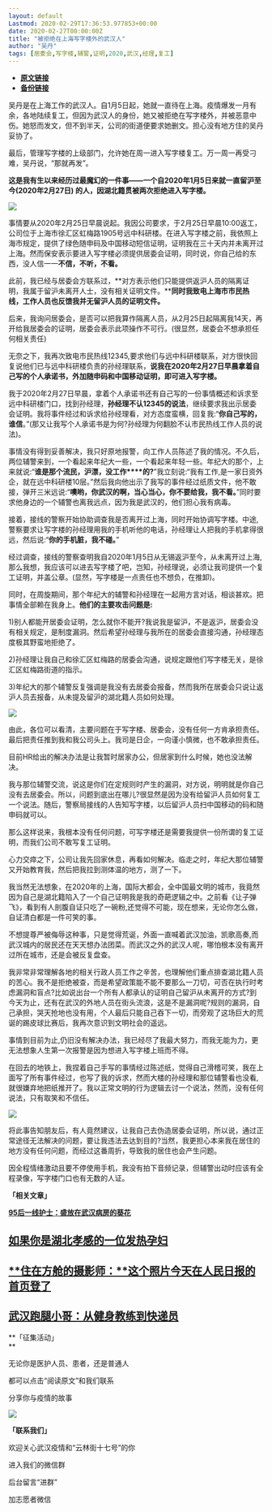 ```yaml
---
layout: default
Lastmod: 2020-02-29T17:36:53.977853+00:00
date: 2020-02-27T00:00:00Z
title: "被拒绝在上海写字楼外的武汉人"
author: "吴丹"
tags: [居委会,写字楼,辅警,证明,2020,武汉,经理,复工]
---
```


* [**原文链接**](https://mp.weixin.qq.com/s/t_uva9BMFMLLHQlEhvX0_g)
* [**备份链接**](http://archive.ph/eVCKN)


吴丹是在上海工作的武汉人。自1月5日起，她就一直待在上海。疫情爆发一月有余，各地陆续复工，但因为武汉人的身份，她又被拒绝在写字楼外，并被恶意中伤。她怒而发文，但不到半天，公司的街道便要求她删文。担心没有地方住的吴丹妥协了。

最后，管理写字楼的上级部门，允许她在周一进入写字楼复工。万一周一再受刁难，吴丹说，“那就再发”。

  

**这是我有生以来经历过最魔幻的一件事——一个自2020年1月5日来就一直留沪至今(2020年2月27日) 的人，因湖北籍贯被两次拒绝进入写字楼。**

![](/images/post/d3c4302a07cefd2c9bc0ede9d1cb80a9.jpg)

事情要从2020年2月25日早晨说起。我因公司要求，于2月25日早晨10:00返工，公司位于上海市徐汇区虹梅路1905号远中科研楼。在进入写字楼之前，我依照上海市规定，提供了绿色随申码及中国移动短信证明，证明我在三十天内并未离开过上海。然而保安表示要进入写字楼必须提供居委会证明，同时说，你自己给的东西，没人信一一**不信，不听，不看。**

此前，我已经与居委会方联系过，**对方表示他们只能提供返沪人员的隔离证明，我属于留沪未离开人士，没有相关证明文件。****同时我致电上海市市民热线，工作人员也反馈我并无留沪人员的证明文件。**  

  

后来，我询问居委会，是否可以把我算作隔离人员，从2月25日起隔离我14天，再开给我居委会的证明，居委会表示此项操作不可行。(很显然，居委会不想承担任何相关责任)  

  

无奈之下，我再次致电市民热线12345,要求他们与远中科研楼联系，对方很快回复说他们已与远中科研楼负责的孙经理联系，**说我在2020年2月27日早晨拿着自己写的个人承诺书，外加随申码和中国移动证明，即可进入写字楼。**  

  

我于2020年2月27日早晨，拿着个人承诺书还有自己写的一份事情概述和诉求至远中科研楼门口，找到孙经理，**孙经理不认12345的说法**，继续要求我出示居委会证明。我将事件经过和诉求给孙经理看，对方态度蛮横，回复我:“**你自己写的，谁信**。”(那又让我写个人承诺书是为何?孙经理为何翻脸不认市民热线工作人员的说法)。  

  

事情没有得到妥善解决，我只好原地报警，向工作人员陈述了我的情况。不久后，两位辅警来到，一个看起来年纪大一些，一个看起来年轻一些。年纪大的那个，上来就说:“**谁是那个流民，沪漂，没工作****的?**”我立刻说:“我有工作,是一家日资外企，就在远中科研楼10层。”然后我向他出示了我写的事件经过纸质文件，他不敢接，弹开三米远说:“**噢哟，你武汉的啊，当心当心，你不要给我，我不看。**”同时要求他身边的一个辅警也离我远点，因为我是武汉的，他们担心我有病毒。  

  

接着，接线的警察开始协助调查我是否离开过上海，同时开始协调写字楼。中途,警察要求让写字楼的孙经理用我的手机听他的电话，孙经理让人把我的手机拿得很远，然后说:“**你的手机脏，我不碰。**”  

  

经过调查，接线的警察查明我自2020年1月5日从无锡返沪至今，从未离开过上海,那么我想，我应该可以进去写字楼了吧，岂知，孙经理说，必须让我司提供一个复工证明，并盖公章。(显然，写字楼是一点责任也不想负，在推卸)。

同时，在周旋期间，那个年纪大的辅警和孙经理在一起用方言对话，相谈甚欢。把事情全部赖在我身上。**他们的主要攻击问题是:**

1)别人都能开居委会证明，怎么就你不能开?我说我是留沪，不是返沪，居委会没有相关规定，是制度漏洞。然后希望孙经理与我所在的居委会直接沟通，孙经理态度极其野蛮地拒绝了。

2)孙经理让我自己和徐汇区虹梅路的居委会沟通，说规定跟他们写字楼无关，是徐汇区虹梅路街道的指示。

3)年纪大的那个辅警反复强调是我没有去居委会报备，然而我所在居委会只说让返沪人员去报备，从未提及留沪的湖北籍人员如何处理。

![](/images/post/090ae2c4298ce5e43434f317267fb428.jpg)

由此，各位可以看清，主要问题在于写字楼、居委会，没有任何一方肯承担责任。最后把责任推到我和我公司头上。我司是日企，一向谨小慎微，也不敢承担责任。  

目前HR给出的解决办法是让我暂时居家办公，但居家到什么时候，她也没法解决。  

  

我与那位辅警交流，说这是你们在定规则时产生的漏洞，对方说，明明就是你自己没有去居委会。所以，问题到底出在哪儿?很显然是因为没有给留沪人员如何复工一个说法。随后，警察局接线的人告知写字楼，以后留沪人员扫中国移动的码和随申码就可以。

那么这样说来，我根本没有任何问题，可写字楼还是需要我提供一份所谓的复工证明，而我们公司不敢写复工证明。

心力交瘁之下，公司让我先回家休息，再看如何解决。临走之时，年纪大那位辅警又开始教育我，然后把我拉到测体温的地方，测了一下。

我当然无法想象，在2020年的上海，国际大都会，全中国最文明的城市，我竟然因为自己是湖北籍陷入了一个自己证明我是我的奇葩逻辑之中。之前看《让子弹飞》，看到有人剖腹自证只吃了一碗粉,还觉得不可能，现在想来，无论你怎么做，自证清白都是一件可笑的事。

不想提尊严被侮辱这种事，只是觉得荒诞，外面一直喊着武汉加油，凯歌高奏,而武汉城内的居民还在天天想办法团菜。而武汉之外的武汉人呢，哪怕根本没有离开过所在城市，还是会被反复盘查。

我非常非常理解各地的相关行政人员工作之辛苦，也理解他们重点排查湖北籍人员的苦心。我不是拒绝被查，而是希望政策能不能不要那么一刀切，可否在执行时考虑漏洞和盲点?比如说出台一个所有人都承认的证明自己留沪从未离开的方式?到今天为止，还有在武汉的外地人员在街头流浪，这是不是漏洞呢?规则的漏洞，自己承担，哭天抢地也没有用，个人最后只能自己吞下一切，而旁观了这场巨大的荒诞的踢皮球比赛后，我再次意识到文明社会的遥远。

事情到目前为止,仍旧没有解决办法，我已经尽了我最大努力，而我无能为力，更无法想象人生第一次报警是因为想进入写字楼上班而不得。

在回去的地铁上，我捏着自己手写的事情经过陈述纸，觉得自己滑稽可笑，我在上面写了所有事件经过，也写了我的诉求，然而大楼的孙经理和那位辅警看也没看,就很嫌弃地把纸推开了。我以正常文明的行为逻辑去讨一个说法，然而，没有任何说法，只有取笑和不信任。

![](/images/post/60d1d3384ade10a820c8ce9b4740c3ab.jpg)

将此事告知朋友后，有人竟然建议，让我自己去伪造居委会证明，所以说，通过正常途径无法解决的问题，要让我违法去达到目的?当然，我更担心本来我在居住的地方没有任何问题，而经过这番周折，导致我的居住也会产生问题。

因全程情绪激动且要不停使用手机，我没有拍下音频记录，但辅警出动时应该有全程录像，写字楼门口也有无数的人证。

  

  

  

**「相关文章」**

  
[**95后一线护士：盛放在武汉病房的葵花**](http://mp.weixin.qq.com/s?__biz=MzIwMDE0MTY2Nw==&mid=2247483953&idx=1&sn=05c8060219ca80d35ba8e37e953b33df&chksm=9680fc3da1f7752b144a7a82b27b7877c3ccf6afc9a815050587cc5cb7b8daeddf04a8e33b50&scene=21#wechat_redirect)  

[**如果你是湖北孝感的一位发热孕妇**](http://mp.weixin.qq.com/s?__biz=MzIwMDE0MTY2Nw==&mid=2247483940&idx=1&sn=1704eb38b1dce26653b2f230f071ffb6&chksm=9680fc28a1f7753ee5cb1ab7764dadfdb615cefc452262d25c9b7376be078d9d2ba8a0f9130a&scene=21#wechat_redirect)
--------------------------------------------------------------------------------------------------------------------------------------------------------------------------------------------------------------------------------------------

[**住在方舱的摄影师：****这个照片今天在人民日报的首页登了**](http://mp.weixin.qq.com/s?__biz=MzIwMDE0MTY2Nw==&mid=2247483914&idx=1&sn=e50cbfb924797251363994b815ef8575&chksm=9680fc06a1f7751068e0fcc5f4c43fe4c4767494276878f46c97071a02620221508d28cf7d89&scene=21#wechat_redirect)
----------------------------------------------------------------------------------------------------------------------------------------------------------------------------------------------------------------------------------------------------------

[**武汉跑腿小哥：**](http://mp.weixin.qq.com/s?__biz=MzIwMDE0MTY2Nw==&mid=2247483895&idx=1&sn=a1f3cae24b0aef61a4b9aca3a54f5f44&chksm=9680fffba1f776ed31a1be733e9cc413c5c7318dae6a60b40ed367cbd619dd7712dad5addcf7&scene=21#wechat_redirect)[**从健身教练到快递员**](http://mp.weixin.qq.com/s?__biz=MzIwMDE0MTY2Nw==&mid=2247483895&idx=1&sn=a1f3cae24b0aef61a4b9aca3a54f5f44&chksm=9680fffba1f776ed31a1be733e9cc413c5c7318dae6a60b40ed367cbd619dd7712dad5addcf7&scene=21#wechat_redirect)
--------------------------------------------------------------------------------------------------------------------------------------------------------------------------------------------------------------------------------------------------------------------------------------------------------------------------------------------------------------------------------------------------------------------------------------------------------------------------

  

**「征集活动」  
**

  

无论你是医护人员、患者，还是普通人  

都可以点击“阅读原文”和我们联系

分享你与疫情的故事

  

![](/images/post/3a42482b695ccdea6e871da8962b0605.jpg)

  

  

**「联系我们」**

欢迎关心武汉疫情和“云林街十七号”的你

进入我们的微信群

后台留言“进群”

加志愿者微信

